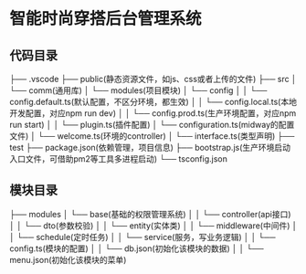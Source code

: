 # 智能时尚穿搭后台管理系统
## 代码目录
 ├── .vscode
 ├── public(静态资源文件，如js、css或者上传的文件)
 ├── src
 │   └── comm(通用库)
 │   └── modules(项目模块)
 │   └── config
 │   │    └── config.default.ts(默认配置，不区分环境，都生效)
 │   │    └── config.local.ts(本地开发配置，对应npm run dev)
 │   │    └── config.prod.ts(生产环境配置，对应npm run start)
 │   │    └── plugin.ts(插件配置)
 │   └── configuration.ts(midway的配置文件)
 │   └── welcome.ts(环境的controller)
 │   └── interface.ts(类型声明)
 ├── test
 ├── package.json(依赖管理，项目信息)
 ├── bootstrap.js(生产环境启动入口文件，可借助pm2等工具多进程启动)
 └── tsconfig.json

## 模块目录
 ├── modules
 │   └── base(基础的权限管理系统)
 │   │    └── controller(api接口)
 │   │    └── dto(参数校验)
 │   │    └── entity(实体类)
 │   │    └── middleware(中间件)
 │   │    └── schedule(定时任务)
 │   │    └── service(服务，写业务逻辑)
 │   │    └── config.ts(模块的配置)
 │   │    └── db.json(初始化该模块的数据)
 │   │    └── menu.json(初始化该模块的菜单)
